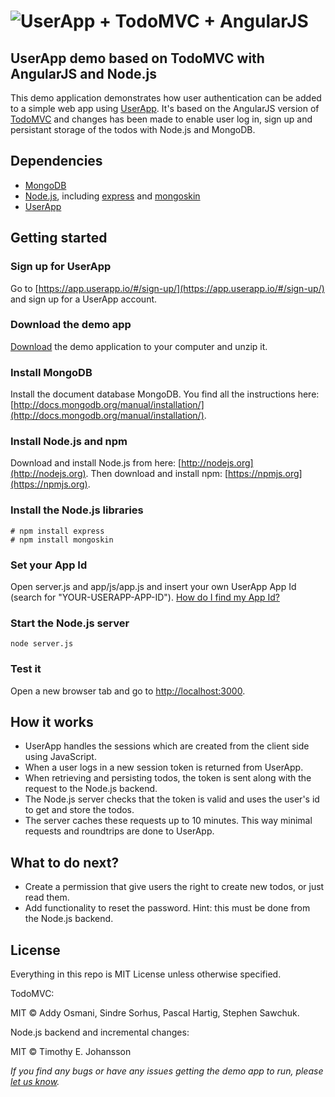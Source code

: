 # ![UserApp + TodoMVC + AngularJS](https://raw.github.com/userapp-io/todomvc/master/app/img/logos.png)

## UserApp demo based on TodoMVC with AngularJS and Node.js

This demo application demonstrates how user authentication can be added to a simple web app using [UserApp](https://www.userapp.io). It's based on the AngularJS version of [TodoMVC](http://todomvc.com/) and changes has been made to enable user log in, sign up and persistant storage of the todos with Node.js and MongoDB.

## Dependencies

* [MongoDB](http://www.mongodb.org)
* [Node.js](http://nodejs.org), including [express](http://expressjs.com) and [mongoskin](https://github.com/kissjs/node-mongoskin)
* [UserApp](https://www.userapp.io)

## Getting started

### Sign up for UserApp
Go to [https://app.userapp.io/#/sign-up/](https://app.userapp.io/#/sign-up/) and sign up for a UserApp account.

### Download the demo app
[Download](https://github.com/userapp-io/todomvc/archive/master.zip) the demo application to your computer and unzip it.

### Install MongoDB
Install the document database MongoDB. You find all the instructions here: [http://docs.mongodb.org/manual/installation/](http://docs.mongodb.org/manual/installation/).

### Install Node.js and npm
Download and install Node.js from here: [http://nodejs.org](http://nodejs.org).
Then download and install npm: [https://npmjs.org](https://npmjs.org).

### Install the Node.js libraries
    
    # npm install express
    # npm install mongoskin

### Set your App Id
Open server.js and app/js/app.js and insert your own UserApp App Id (search for "YOUR-USERAPP-APP-ID").
[How do I find my App Id?](https://help.userapp.io/customer/portal/articles/1322336-how-do-i-find-my-app-id-)

### Start the Node.js server
    
    node server.js

### Test it
Open a new browser tab and go to [http://localhost:3000](http://localhost:3000).

## How it works

* UserApp handles the sessions which are created from the client side using JavaScript.
* When a user logs in a new session token is returned from UserApp.
* When retrieving and persisting todos, the token is sent along with the request to the Node.js backend.
* The Node.js server checks that the token is valid and uses the user's id to get and store the todos.
* The server caches these requests up to 10 minutes. This way minimal requests and roundtrips are done to UserApp.

## What to do next?

* Create a permission that give users the right to create new todos, or just read them.
* Add functionality to reset the password. Hint: this must be done from the Node.js backend.

## License

Everything in this repo is MIT License unless otherwise specified.

TodoMVC:

MIT © Addy Osmani, Sindre Sorhus, Pascal Hartig, Stephen Sawchuk.

Node.js backend and incremental changes:

MIT © Timothy E. Johansson

_If you find any bugs or have any issues getting the demo app to run, please [let us know](https://github.com/userapp-io/todomvc/issues)._
